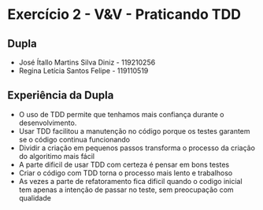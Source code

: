 # Exercício 2 - V&V - Praticando TDD

## Dupla

- José Ítallo Martins Silva Diniz - 119210256
- Regina Letícia Santos Felipe - 119110519

## Experiência da Dupla

- O uso de TDD permite que tenhamos mais confiança durante o desenvolvimento.
- Usar TDD facilitou a manutenção no código porque os testes garantem se o código continua funcionando
- Dividir a criação em pequenos passos transforma o processo da criação do algoritimo mais fácil
- A parte dificil de usar TDD com certeza é pensar em bons testes
- Criar o código com TDD torna o processo mais lento e trabalhoso
- As vezes a parte de refatoramento fica dificil quando o codigo inicial tem apenas a intenção de passar no teste, sem preocupação com qualidade
